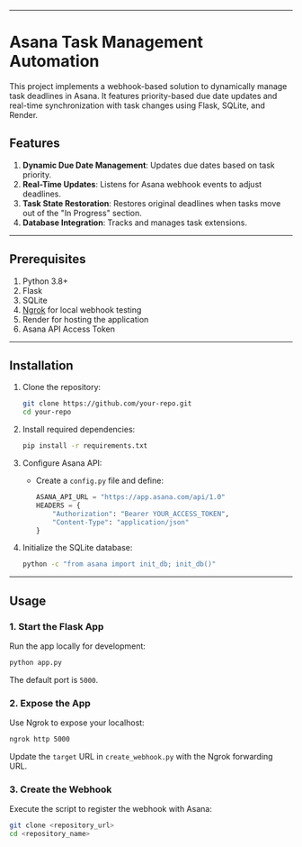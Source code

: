 

---

# Asana Task Management Automation

This project implements a webhook-based solution to dynamically manage task deadlines in Asana. It features priority-based due date updates and real-time synchronization with task changes using Flask, SQLite, and Render.

## Features
1. **Dynamic Due Date Management**: Updates due dates based on task priority.
2. **Real-Time Updates**: Listens for Asana webhook events to adjust deadlines.
3. **Task State Restoration**: Restores original deadlines when tasks move out of the "In Progress" section.
4. **Database Integration**: Tracks and manages task extensions.

---

## Prerequisites

1. Python 3.8+
2. Flask
3. SQLite
4. [Ngrok](https://ngrok.com/) for local webhook testing
5. Render for hosting the application
6. Asana API Access Token

---

## Installation

1. Clone the repository:
    ```bash
    git clone https://github.com/your-repo.git
    cd your-repo
    ```

2. Install required dependencies:
    ```bash
    pip install -r requirements.txt
    ```

3. Configure Asana API:
   - Create a `config.py` file and define:
     ```python
     ASANA_API_URL = "https://app.asana.com/api/1.0"
     HEADERS = {
         "Authorization": "Bearer YOUR_ACCESS_TOKEN",
         "Content-Type": "application/json"
     }
     ```

4. Initialize the SQLite database:
    ```bash
    python -c "from asana import init_db; init_db()"
    ```

---

## Usage

### 1. Start the Flask App
Run the app locally for development:
```bash
python app.py
```
The default port is `5000`.

### 2. Expose the App
Use Ngrok to expose your localhost:
```bash
ngrok http 5000
```
Update the `target` URL in `create_webhook.py` with the Ngrok forwarding URL.

### 3. Create the Webhook
Execute the script to register the webhook with Asana:
```bash
git clone <repository_url>
cd <repository_name>
